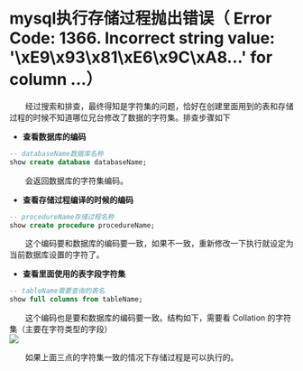 # mysql执行存储过程抛出错误（ Error Code: 1366. Incorrect string value: '\xE9\x93\x81\xE6\x9C\xA8...' for column ...）

　　经过搜索和排查，最终得知是字符集的问题，恰好在创建里面用到的表和存储过程的时候不知道哪位兄台修改了数据的字符集。排查步骤如下

* **查看数据库的编码**

```sql
-- databaseName数据库名称
show create database databaseName;
```

　　会返回数据库的字符集编码。

* **查看存储过程编译的时候的编码**

```SQL
-- procedureName存储过程名称
show create procedure procedureName;
```

　　这个编码要和数据库的编码要一致，如果不一致，重新修改一下执行就设定为当前数据库设置的字符了。

* **查看里面使用的表字段字符集**

```sql
-- tableName需要查询的表名
show full columns from tableName;  
```

　　这个编码也是要和数据库的编码要一致。结构如下，需要看 Collation 的字符集（主要在字符类型的字段）  
![](http://img.lsof.fun/2018-08-08-15337089427558.jpg)

　　如果上面三点的字符集一致的情况下存储过程是可以执行的。

　　
